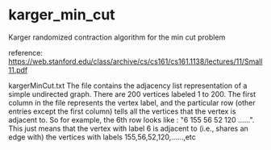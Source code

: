 # karger_min_cut
Karger randomized contraction algorithm for the min cut problem 

reference: https://web.stanford.edu/class/archive/cs/cs161/cs161.1138/lectures/11/Small11.pdf

kargerMinCut.txt The file contains the adjacency list representation of a simple undirected graph. There are 200 vertices labeled 1 to 200. The first column in the file represents the vertex label, and the particular row (other entries except the first column) tells all the vertices that the vertex is adjacent to. So for example, the 6th row looks like : "6	155	56	52	120	......". This just means that the vertex with label 6 is adjacent to (i.e., shares an edge with) the vertices with labels 155,56,52,120,......,etc
